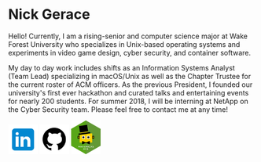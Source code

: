 # Nick Gerace

Hello! Currently, I am a rising-senior and computer science major at Wake Forest University who specializes in Unix-based operating systems and experiments in video game design, cyber security, and container software. 

My day to day work includes shifts as an Information Systems Analyst (Team Lead) specializing in macOS/Unix as well as the Chapter Trustee for the current roster of ACM officers. As the previous President, I founded our university's first ever hackathon and curated talks and entertaining events for nearly 200 students. For summer 2018, I will be interning at NetApp on the Cyber Security team. Please feel free to contact me at any time!

[<img src="linkedin.png" alt="linkedin" style="width: 60px;"/>](https://linkedin.com/in/nickgerace)
[<img src="github.png" alt="github" style="width: 60px;"/>](https://github.com/nickgerace)
[<img src="wakehackslogo.png" alt="wakehackslogo" style="width: 60px;"/>](https://acm.cs.wfu.edu)
